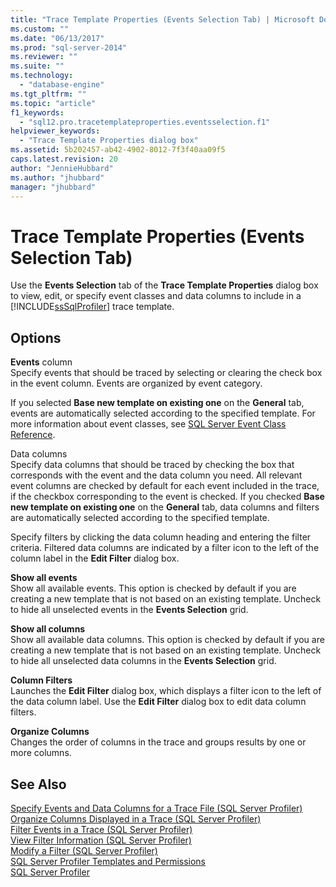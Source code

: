 ```yaml
---
title: "Trace Template Properties (Events Selection Tab) | Microsoft Docs"
ms.custom: ""
ms.date: "06/13/2017"
ms.prod: "sql-server-2014"
ms.reviewer: ""
ms.suite: ""
ms.technology: 
  - "database-engine"
ms.tgt_pltfrm: ""
ms.topic: "article"
f1_keywords: 
  - "sql12.pro.tracetemplateproperties.eventsselection.f1"
helpviewer_keywords: 
  - "Trace Template Properties dialog box"
ms.assetid: 5b202457-ab42-4902-8012-7f3f40aa09f5
caps.latest.revision: 20
author: "JennieHubbard"
ms.author: "jhubbard"
manager: "jhubbard"
---
```

# Trace Template Properties (Events Selection Tab)
  Use the **Events Selection** tab of the **Trace Template Properties** dialog box to view, edit, or specify event classes and data columns to include in a [!INCLUDE[ssSqlProfiler](../includes/sssqlprofiler-md.md)] trace template.  
  
## Options  
 **Events** column  
 Specify events that should be traced by selecting or clearing the check box in the event column. Events are organized by event category.  
  
 If you selected **Base new template on existing one** on the **General** tab, events are automatically selected according to the specified template. For more information about event classes, see [SQL Server Event Class Reference](../relational-databases/event-classes/sql-server-event-class-reference.md).  
  
 Data columns  
 Specify data columns that should be traced by checking the box that corresponds with the event and the data column you need. All relevant event columns are checked by default for each event included in the trace, if the checkbox corresponding to the event is checked. If you checked **Base new template on existing one** on the **General** tab, data columns and filters are automatically selected according to the specified template.  
  
 Specify filters by clicking the data column heading and entering the filter criteria. Filtered data columns are indicated by a filter icon to the left of the column label in the **Edit Filter** dialog box.  
  
 **Show all events**  
 Show all available events. This option is checked by default if you are creating a new template that is not based on an existing template. Uncheck to hide all unselected events in the **Events Selection** grid.  
  
 **Show all columns**  
 Show all available data columns. This option is checked by default if you are creating a new template that is not based on an existing template. Uncheck to hide all unselected data columns in the **Events Selection** grid.  
  
 **Column Filters**  
 Launches the **Edit Filter** dialog box, which displays a filter icon to the left of the data column label. Use the **Edit Filter** dialog box to edit data column filters.  
  
 **Organize Columns**  
 Changes the order of columns in the trace and groups results by one or more columns.  
  
## See Also  
 [Specify Events and Data Columns for a Trace File &#40;SQL Server Profiler&#41;](../tools/sql-server-profiler/sql-server-profiler.md)   
 [Organize Columns Displayed in a Trace &#40;SQL Server Profiler&#41;](../tools/sql-server-profiler/organize-columns-displayed-in-a-trace-sql-server-profiler.md)   
 [Filter Events in a Trace &#40;SQL Server Profiler&#41;](../tools/sql-server-profiler/filter-events-in-a-trace-sql-server-profiler.md)   
 [View Filter Information &#40;SQL Server Profiler&#41;](../tools/sql-server-profiler/view-filter-information-sql-server-profiler.md)   
 [Modify a Filter &#40;SQL Server Profiler&#41;](../tools/sql-server-profiler/modify-a-filter-sql-server-profiler.md)   
 [SQL Server Profiler Templates and Permissions](../tools/sql-server-profiler/sql-server-profiler-templates-and-permissions.md)   
 [SQL Server Profiler](../../2014/database-engine/sql-server-profiler.md)  
  
  
